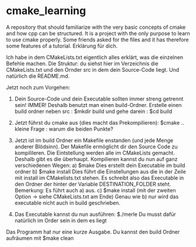 # cmake_learning
A repository that should familiarize with the very basic concepts of cmake and how cpp can be structured. It is a project with the only purpose to learn to use cmake properly. Some friends asked for the files and it has therefore some features of a tutorial.
Erklärung für dich.

Ich habe in dem CMakeLists.txt eigentlich alles erklärt, was die einzelnen Befehle machen.
Die Struktur: 
  du siehst hier im Verzeichnis die CMakeLists.txt und den Ornder src in dem dein Source-Code 
  liegt. Und natürlich die README.md.

Jetzt noch zum Vorgehen:

1) Dein Source-Code und dein Executable sollten immer streng getrennt sein! IMMER!
    Deshalb benutzt man einen build-Ordner.
    Erstelle einen build ordner neben src  : $mkdir build 
    und gehe darein : $cd build

2) Jetzt führst du cmake aus (dies macht das Prekompilieren): $cmake ..
    kleine Frage : warum die beiden Punkte?

3) Jetzt ist im build Ordner ein Makefile enstanden (und jede Menge anderer Blödsinn).
    Der Makefile ermöglicht dir den Source Code zu kompilileren. Die Eintstellung werden alle
    im CMakeLists gemacht. Deshalb gibt es die überhaupt. Kompilieren kannst du nun auf ganz 
    verschiedenen Wegen: 
    a) $make 
        Dies erstellt dein Executable im build ordner
    b) $make install
        Dies führt die Einstellungen aus die in der Zeile mit install im CMakelists.txt stehen.
        Es schreibt also das Executable in den Ordner der hinter der Variable DESTINATION_FOLDER
        steht.
        Bemerkung: Es führt auch a) aus.
    c) $make install (mit der zweiten Option -> siehe CMakeLists.txt am Ende)
        Genau wie b) nur wird das executable nicht auch in build geschrieben.

4) Das Executable kannst du nun ausführen: $./merle
    Du musst dafür natürlich im Order sein in dem es liegt

Das Programm hat nur eine kurze Ausgabe.
Du kannst den build Ordner aufräumen mit $make clean
